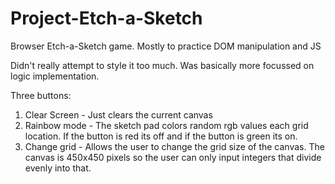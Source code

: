 # Project-Etch-a-Sketch
Browser Etch-a-Sketch game. Mostly to practice DOM manipulation and JS

Didn't really attempt to style it too much. Was basically more focussed on logic implementation.


Three buttons:

1. Clear Screen - Just clears the current canvas
2. Rainbow mode - The sketch pad colors random rgb values each grid location. If the button is red its off and if the button is green its on.
3. Change grid - Allows the user to change the grid size of the canvas. The canvas is 450x450 pixels so the user can only input integers that divide evenly into that.